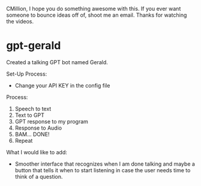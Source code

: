 CMillion, I hope you do something awesome with this. If you ever want someone to bounce ideas off of, shoot me an email. Thanks for watching the videos.

# gpt-gerald
Created a talking GPT bot named Gerald.

Set-Up Process:
  - Change your API KEY in the config file

Process:
  1. Speech to text
  2. Text to GPT
  3. GPT response to my program
  4. Response to Audio
  5. BAM... DONE!
  6. Repeat

What I would like to add:
  - Smoother interface that recognizes when I am done talking and maybe a button that tells it when to start listening in case the user needs time to think of a question.
